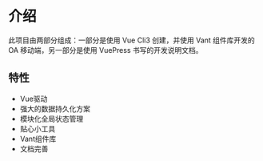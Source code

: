 # 介绍

此项目由两部分组成：一部分是使用 Vue Cli3 创建，并使用 Vant 组件库开发的 OA 移动端，另一部分是使用 VuePress 书写的开发说明文档。

## 特性

- Vue驱动
- 强大的数据持久化方案
- 模块化全局状态管理
- 贴心小工具
- Vant组件库
- 文档完善
